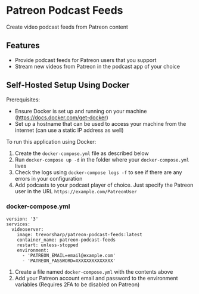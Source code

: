 # Patreon Podcast Feeds

Create video podcast feeds from Patreon content

## Features

- Provide podcast feeds for Patreon users that you support
- Stream new videos from Patreon in the podcast app of your choice

## Self-Hosted Setup Using Docker

Prerequisites:

- Ensure Docker is set up and running on your machine (https://docs.docker.com/get-docker)
- Set up a hostname that can be used to access your machine from the internet (can use a static IP address as well)

To run this application using Docker:

1. Create the `docker-compose.yml` file as described below
2. Run `docker-compose up -d` in the folder where your `docker-compose.yml` lives
3. Check the logs using `docker-compose logs -f` to see if there are any errors in your configuration
4. Add podcasts to your podcast player of choice. Just specify the Patreon user in the URL `https://example.com/PatreonUser`

### docker-compose.yml

```
version: '3'
services:
  videoserver:
    image: trevorsharp/patreon-podcast-feeds:latest
    container_name: patreon-podcast-feeds
    restart: unless-stopped
    environment:
      - 'PATREON_EMAIL=email@example.com'
      - 'PATREON_PASSWORD=XXXXXXXXXXXXXX'
```

1. Create a file named `docker-compose.yml` with the contents above
2. Add your Patreon account email and password to the environment variables (Requires 2FA to be disabled on Patreon)
